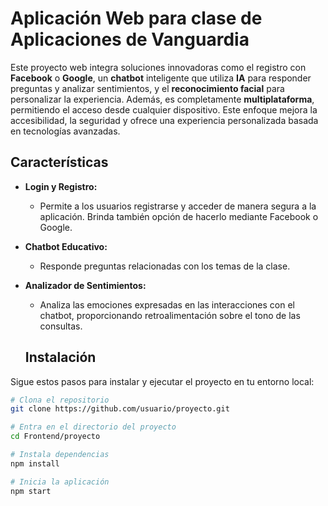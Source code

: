 # Aplicación Web para clase de Aplicaciones de Vanguardia

Este proyecto web integra soluciones innovadoras como el registro con **Facebook** o **Google**, un **chatbot** inteligente que utiliza **IA** para responder preguntas y analizar sentimientos, y el **reconocimiento facial** para personalizar la experiencia. Además, es completamente **multiplataforma**, permitiendo el acceso desde cualquier dispositivo. Este enfoque mejora la accesibilidad, la seguridad y ofrece una experiencia personalizada basada en tecnologías avanzadas.

## Características

- **Login y Registro:**
  - Permite a los usuarios registrarse y acceder de manera segura a la aplicación. Brinda también opción de hacerlo mediante Facebook o Google.
  
- **Chatbot Educativo:**
  - Responde preguntas relacionadas con los temas de la clase.
  
- **Analizador de Sentimientos:**
  - Analiza las emociones expresadas en las interacciones con el chatbot, proporcionando retroalimentación sobre el tono de las consultas.

  ## Instalación

Sigue estos pasos para instalar y ejecutar el proyecto en tu entorno local:

```bash
# Clona el repositorio
git clone https://github.com/usuario/proyecto.git

# Entra en el directorio del proyecto
cd Frontend/proyecto

# Instala dependencias
npm install

# Inicia la aplicación
npm start
```